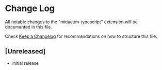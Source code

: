 # Change Log

All notable changes to the "midaeum-typescript" extension will be documented in this file.

Check [Keep a Changelog](http://keepachangelog.com/) for recommendations on how to structure this file.

## [Unreleased]

- Initial release